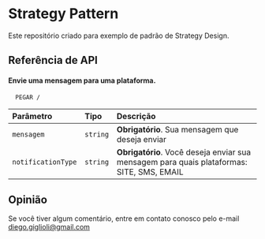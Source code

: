 # Strategy Pattern

Este repositório criado para exemplo de padrão de Strategy Design.


## Referência de API

#### Envie uma mensagem para uma plataforma.

``` http
  PEGAR /
```

| Parâmetro | Tipo | Descrição |
| :-------- | :------- | :------------------------- |
| `mensagem` | `string` | **Obrigatório**. Sua mensagem que deseja enviar |
| `notificationType` | `string` | **Obrigatório**. Você deseja enviar sua mensagem para quais plataformas: SITE, SMS, EMAIL |



## Opinião

Se você tiver algum comentário, entre em contato conosco pelo e-mail diego.giglioli@gmail.com